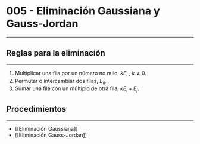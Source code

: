 # 005 - Eliminación Gaussiana y Gauss-Jordan
***
## Reglas para la eliminación
***
1. Multiplicar una fila por un número no nulo, $kE_{i}$ , $k \neq 0$.
2. Permutar o intercambiar dos filas, $E_{ij}$.
3. Sumar una fila con un múltiplo de otra fila, $kE_{i}+E_{j}$.

## Procedimientos
***
- [[Eliminación Gaussiana]]
- [[Eliminación Gauss-Jordan]]
